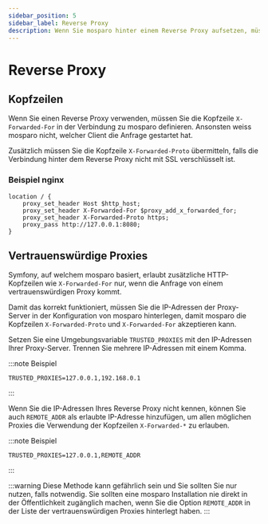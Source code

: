 ```yaml
---
sidebar_position: 5
sidebar_label: Reverse Proxy
description: Wenn Sie mosparo hinter einem Reverse Proxy aufsetzen, müssen Sie ein paar zusätzliche Anpassungen vornehmen.
---
```


# Reverse Proxy

## Kopfzeilen

Wenn Sie einen Reverse Proxy verwenden, müssen Sie die Kopfzeile `X-Forwarded-For` in der Verbindung zu mosparo definieren. Ansonsten weiss mosparo nicht, welcher Client die Anfrage gestartet hat.

Zusätzlich müssen Sie die Kopfzeile `X-Forwarded-Proto` übermitteln, falls die Verbindung hinter dem Reverse Proxy nicht mit SSL verschlüsselt ist.

### Beispiel nginx
```
location / {
    proxy_set_header Host $http_host;
    proxy_set_header X-Forwarded-For $proxy_add_x_forwarded_for;
    proxy_set_header X-Forwarded-Proto https;
    proxy_pass http://127.0.0.1:8080;
}
```

## Vertrauenswürdige Proxies

Symfony, auf welchem mosparo basiert, erlaubt zusätzliche HTTP-Kopfzeilen wie `X-Forwarded-For` nur, wenn die Anfrage von einem vertrauenswürdigen Proxy kommt.

Damit das korrekt funktioniert, müssen Sie die IP-Adressen der Proxy-Server in der Konfiguration von mosparo hinterlegen, damit mosparo die Kopfzeilen `X-Forwarded-Proto` und `X-Forwarded-For` akzeptieren kann.

Setzen Sie eine Umgebungsvariable `TRUSTED_PROXIES` mit den IP-Adressen Ihrer Proxy-Server. Trennen Sie mehrere IP-Adressen mit einem Komma.

:::note Beispiel
```
TRUSTED_PROXIES=127.0.0.1,192.168.0.1
```
:::

Wenn Sie die IP-Adressen Ihres Reverse Proxy nicht kennen, können Sie auch `REMOTE_ADDR` als erlaubte IP-Adresse hinzufügen, um allen möglichen Proxies die Verwendung der Kopfzeilen `X-Forwarded-*` zu erlauben.

:::note Beispiel
```
TRUSTED_PROXIES=127.0.0.1,REMOTE_ADDR
```
:::

:::warning
Diese Methode kann gefährlich sein und Sie sollten Sie nur nutzen, falls notwendig. Sie sollten eine mosparo Installation nie direkt in der Öffentlichkeit zugänglich machen, wenn Sie die Option `REMOTE_ADDR` in der Liste der vertrauenswürdigen Proxies hinterlegt haben.
:::